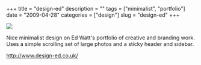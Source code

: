 +++
title = "design-ed"
description = ""
tags = ["minimalist", "portfolio"]
date = "2009-04-28"
categories = ["design"]
slug = "design-ed"
+++


 

  <div id="screens-thumbs" class="clearfix">
    <div class="txt-center" id="design-submission"><a href="http://www.design-ed.co.uk/"><img id='bluga-thumbnail-1579' class='bluga-thumbnail large' src='/media/bluga/
wt49f7285cd8092.jpg'/></a></div>  
  </div>   
<p>Nice minimalist design on Ed Watt's portfolio of creative and branding work. Uses a simple scrolling set of large photos and a sticky header and sidebar.</p>
<p><a href="http://www.design-ed.co.uk/">http://www.design-ed.co.uk/</a></p>




